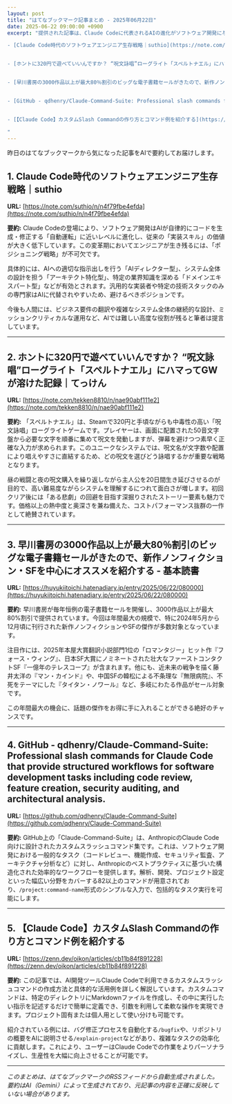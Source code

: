 ```yaml
---
layout: post
title: "はてなブックマーク記事まとめ - 2025年06月22日"
date: 2025-06-22 09:00:00 +0900
excerpt: "提供された記事は、Claude Codeに代表されるAIの進化がソフトウェア開発に与える影響と、エンジニアの新しい役割や効率化ツールに焦点を当てています。加えて、手頃な価格で楽しめる中毒性のあるゲームや、大規模な電子書籍セールの情報も紹介されています。

- [Claude Code時代のソフトウェアエンジニア生存戦略｜suthio](https://note.com/suthio/n/n4f79fbe4efda)


- [ホントに320円で遊べていいんですか？ “呪文詠唱”ローグライト「スペルトナエル」にハマってGWが溶けた記録｜てっけん](https://note.com/tekken8810/n/nae90abf111e2)


- [早川書房の3000作品以上が最大80％割引のビッグな電子書籍セールがきたので、新作ノンフィクション・SFを中心にオススメを紹介する - 基本読書](https://huyukiitoichi.hatenadiary.jp/entry/2025/06/22/080000)


- [GitHub - qdhenry/Claude-Command-Suite: Professional slash commands for Claude Code that provide structured workflows for software development tasks including code review, feature creation, security auditing, and architectural analysis.](https://github.com/qdhenry/Claude-Command-Suite)


- [【Claude Code】カスタムSlash Commandの作り方とコマンド例を紹介する](https://zenn.dev/oikon/articles/cb11b84f891228)

"
---
```


昨日のはてなブックマークから気になった記事をAIで要約してお届けします。


## 1. Claude Code時代のソフトウェアエンジニア生存戦略｜suthio

**URL:** [https://note.com/suthio/n/n4f79fbe4efda](https://note.com/suthio/n/n4f79fbe4efda)

**要約:**
Claude Codeの登場により、ソフトウェア開発はAIが自律的にコードを生成・修正する「自動運転」に近いレベルに進化し、従来の「実装スキル」の価値が大きく低下しています。この変革期においてエンジニアが生き残るには、「ポジショニング戦略」が不可欠です。

具体的には、AIへの適切な指示出しを行う「AIディレクター型」、システム全体の設計を担う「アーキテクト特化型」、特定の業界知識を深める「ドメインエキスパート型」などが有効とされます。汎用的な実装者や特定の技術スタックのみの専門家はAIに代替されやすいため、避けるべきポジションです。

今後も人間には、ビジネス要件の翻訳や複雑なシステム全体の継続的な設計、ミッションクリティカルな運用など、AIでは難しい高度な役割が残ると筆者は提言しています。

---

## 2. ホントに320円で遊べていいんですか？ “呪文詠唱”ローグライト「スペルトナエル」にハマってGWが溶けた記録｜てっけん

**URL:** [https://note.com/tekken8810/n/nae90abf111e2](https://note.com/tekken8810/n/nae90abf111e2)

**要約:**
「スペルトナエル」は、Steamで320円と手頃ながらも中毒性の高い「呪文詠唱」ローグライトゲームです。プレイヤーは、画面に配置された50音文字盤から必要な文字を順番に集めて呪文を発動しますが、弾幕を避けつつ素早く正確な入力が求められます。このユニークなシステムでは、呪文名が文字数や配置により唱えやすさに直結するため、どの呪文を選びどう詠唱するかが重要な戦略となります。

昼の戦闘と夜の呪文購入を繰り返しながら主人公を20日間生き延びさせるのが目的で、高い難易度ながらシステムを理解するにつれて面白さが増します。初回クリア後には「ある悲劇」の回避を目指す深掘りされたストーリー要素も魅力です。価格以上の熱中度と奥深さを兼ね備えた、コストパフォーマンス抜群の一作として絶賛されています。

---

## 3. 早川書房の3000作品以上が最大80％割引のビッグな電子書籍セールがきたので、新作ノンフィクション・SFを中心にオススメを紹介する - 基本読書

**URL:** [https://huyukiitoichi.hatenadiary.jp/entry/2025/06/22/080000](https://huyukiitoichi.hatenadiary.jp/entry/2025/06/22/080000)

**要約:**
早川書房が毎年恒例の電子書籍セールを開催し、3000作品以上が最大80%割引で提供されています。今回は年間最大の規模で、特に2024年5月から12月頃に刊行された新作ノンフィクションやSFの傑作が多数対象となっています。

注目作には、2025年本屋大賞翻訳小説部門1位の「ロマンタジー」ヒット作『フォース・ウィング』、日本SF大賞にノミネートされた壮大なファーストコンタクトSF『一億年のテレスコープ』が含まれます。他にも、近未来の戦争を描く藤井太洋の『マン・カインド』や、中国SFの韓松による不条理な『無限病院』、不死をテーマにした『タイタン・ノワール』など、多岐にわたる作品がセール対象です。

この年間最大の機会に、話題の傑作をお得に手に入れることができる絶好のチャンスです。

---

## 4. GitHub - qdhenry/Claude-Command-Suite: Professional slash commands for Claude Code that provide structured workflows for software development tasks including code review, feature creation, security auditing, and architectural analysis.

**URL:** [https://github.com/qdhenry/Claude-Command-Suite](https://github.com/qdhenry/Claude-Command-Suite)

**要約:**
GitHub上の「Claude-Command-Suite」は、AnthropicのClaude Code向けに設計されたカスタムスラッシュコマンド集です。これは、ソフトウェア開発における一般的なタスク（コードレビュー、機能作成、セキュリティ監査、アーキテクチャ分析など）に対し、Anthropicのベストプラクティスに基づいた構造化された効率的なワークフローを提供します。解析、開発、プロジェクト設定といった幅広い分野をカバーする82以上のコマンドが用意されており、`/project:command-name`形式のシンプルな入力で、包括的なタスク実行を可能にします。

---

## 5. 【Claude Code】カスタムSlash Commandの作り方とコマンド例を紹介する

**URL:** [https://zenn.dev/oikon/articles/cb11b84f891228](https://zenn.dev/oikon/articles/cb11b84f891228)

**要約:**
この記事では、AI開発ツールClaude Codeで利用できるカスタムスラッシュコマンドの作成方法と具体的な活用例を詳しく解説しています。カスタムコマンドは、特定のディレクトリにMarkdownファイルを作成し、その中に実行したい指示を記述するだけで簡単に定義でき、引数を利用して柔軟な操作を実現できます。プロジェクト固有または個人用として使い分けも可能です。

紹介されている例には、バグ修正プロセスを自動化する`/bugfix`や、リポジトリの概要をAIに説明させる`/explain-project`などがあり、複雑なタスクの効率化に貢献します。これにより、ユーザーはClaude Codeでの作業をよりパーソナライズし、生産性を大幅に向上させることが可能です。

---


*このまとめは、はてなブックマークのRSSフィードから自動生成されました。*
*要約はAI（Gemini）によって生成されており、元記事の内容を正確に反映していない場合があります。*
